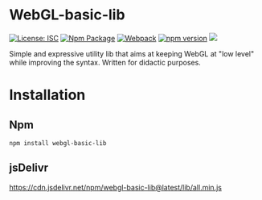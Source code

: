 # WebGL-basic-lib
[![License: ISC](https://img.shields.io/badge/License-ISC-blue.svg)](https://opensource.org/licenses/ISC)
[![Npm Package](https://github.com/DavDag/WebGL-basic-lib/actions/workflows/npm-publish.yml/badge.svg)](https://github.com/DavDag/WebGL-basic-lib/actions/workflows/npm-package.yml)
[![Webpack](https://github.com/DavDag/WebGL-basic-lib/actions/workflows/webpack.yml/badge.svg)](https://github.com/DavDag/WebGL-basic-lib/actions/workflows/webpack.yml)
[![npm version](https://badge.fury.io/js/webgl-basic-lib.svg)](https://badge.fury.io/js/webgl-basic-lib)
![](https://img.badgesize.io/DavDag/WebGL-basic-lib/main/dist/main.js.svg)

Simple and expressive utility lib that aims at keeping WebGL at "low level" while improving the syntax.
Written for didactic purposes.

# Installation

## Npm
```
npm install webgl-basic-lib
```

## jsDelivr
https://cdn.jsdelivr.net/npm/webgl-basic-lib@latest/lib/all.min.js
